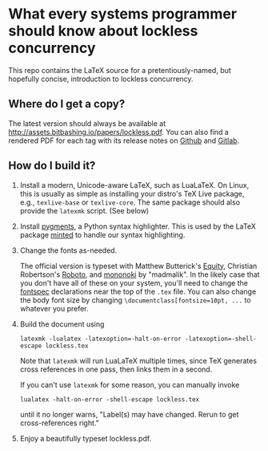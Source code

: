 # What every systems programmer should know about lockless concurrency

This repo contains the LaTeX source for a pretentiously-named,
but hopefully concise,
introduction to lockless concurrency.

## Where do I get a copy?

The latest version should always be available at
<http://assets.bitbashing.io/papers/lockless.pdf>.
You can also find a rendered PDF for each tag with its release notes on
[Github](https://github.com/mrkline/lockless-concurrency/releases)
and [Gitlab](https://gitlab.com/mrkline/lockless-concurrency/tags).

## How do I build it?

1. Install a modern, Unicode-aware LaTeX, such as LuaLaTeX.
   On Linux, this is usually as simple as installing your distro's TeX Live
   package, e.g., `texlive-base` or `texlive-core`.
   The same package should also provide the `latexmk` script.
   (See below)

2. Install [pygments](http://pygments.org/), a Python syntax highlighter.
   This is used by the LaTeX package [minted](https://ctan.org/tex-archive/macros/latex/contrib/minted/)
   to handle our syntax highlighting.

3. Change the fonts as-needed.

   The official version is typeset with Matthew Butterick's
   [Equity](https://typographyforlawyers.com/equity.html),
   Christian Robertson's [Roboto](https://en.wikipedia.org/wiki/Roboto),
   and [mononoki](https://madmalik.github.io/mononoki/) by "madmalik".
   In the likely case that you don't have all of these on your system,
   you'll need to change the [fontspec](https://ctan.org/pkg/fontspec)
   declarations near the top of the `.tex` file.
   You can also change the body font size by changing
   `\documentclass[fontsize=10pt, ...`
   to whatever you prefer.

4. Build the document using

       latexmk -lualatex -latexoption=-halt-on-error -latexoption=-shell-escape lockless.tex

   Note that `latexmk` will run LuaLaTeX multiple times, since
   TeX generates cross references in one pass, then links them in a second.

   If you can't use `latexmk` for some reason, you can manually invoke

       lualatex -halt-on-error -shell-escape lockless.tex

   until it no longer warns,
   "Label(s) may have changed. Rerun to get cross-references right."

5. Enjoy a beautifully typeset lockless.pdf.
